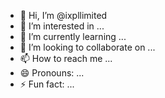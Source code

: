 - 👋 Hi, I’m @ixpllimited
- 👀 I’m interested in ...
- 🌱 I’m currently learning ...
- 💞️ I’m looking to collaborate on ...
- 📫 How to reach me ...
- 😄 Pronouns: ...
- ⚡ Fun fact: ...

<!---
ixpllimited/ixpllimited is a ✨ special ✨ repository because its `README.md` (this file) appears on your GitHub profile.
You can click the Preview link to take a look at your changes.
--->
